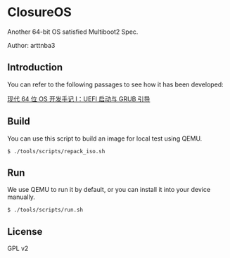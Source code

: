# ClosureOS

Another 64-bit OS satisfied Multiboot2 Spec.

Author: arttnba3

## Introduction

You can refer to the following passages to see how it has been developed:

[现代 64 位 OS 开发手记 I：UEFI 启动与 GRUB 引导](https://arttnba3.github.io/2023/11/29/CODE-0X03-OSDEV64-I_UEFI-GRUB/)

## Build

You can use this script to build an image for local test using QEMU.

```shell
$ ./tools/scripts/repack_iso.sh
```

## Run

We use QEMU to run it by default, or you can install it into your device manually.

```shell
$ ./tools/scripts/run.sh
```

## License

GPL v2
